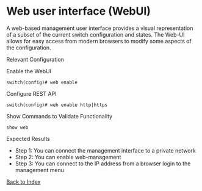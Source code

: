 # Web user interface (WebUI)

A web-based management user interface provides a visual representation of a subset of the current switch configuration and states. The Web-UI allows for easy access from modern browsers to modify some aspects of the configuration.

Relevant Configuration

Enable the WebUI

```
switch(config)# web enable
```

Configure REST API

```
switch(config)# web enable http|https
```

Show Commands to Validate Functionality

```
show web
```

Expected Results

* Step 1: You can connect the management interface to a private network
* Step 2: You can enable web-management
* Step 3: You can connect to the IP address from a browser login to the management menu

[Back to Index](../README.md)
